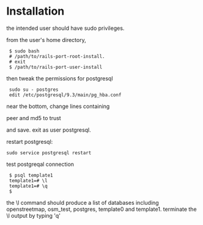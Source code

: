 Installation
============

the intended user should have sudo privileges.

from the user's home directory,

     $ sudo bash
     # /path/to/rails-port-root-install.
     # exit
     $ /path/to/rails-port-user-install

then tweak the permissions for postgresql

     sudo su - postgres
     edit /etc/postgresql/9.3/main/pg_hba.conf

near the bottom, change lines containing

peer and md5 to trust

and save. exit as user postgresql.

restart postgresql:

	sudo service postgresql restart

test postgreqal connection

     $ psql template1
     template1=# \l
     template1=# \q
     $

the \l command should produce a list of databases including
openstreetmap, osm_test, postgres, template0 and template1. terminate
the \l output by typing 'q'


